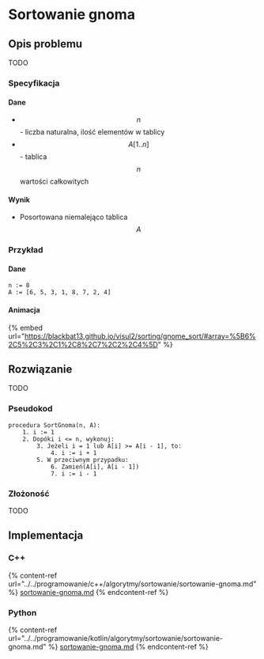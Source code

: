 # Sortowanie gnoma

## Opis problemu

TODO

### Specyfikacja

#### Dane

* $$n$$ - liczba naturalna, ilość elementów w tablicy
* $$A[1..n]$$ - tablica $$n$$ wartości całkowitych

#### Wynik

* Posortowana niemalejąco tablica $$A$$

### **Przykład**

#### Dane

```
n := 8
A := [6, 5, 3, 1, 8, 7, 2, 4]
```

#### Animacja

{% embed url="https://blackbat13.github.io/visul2/sorting/gnome_sort/#array=%5B6%2C5%2C3%2C1%2C8%2C7%2C2%2C4%5D" %}

## Rozwiązanie

TODO

### Pseudokod

```
procedura SortGnoma(n, A):
    1. i := 1
    2. Dopóki i <= n, wykonuj:
        3. Jeżeli i = 1 lub A[i] >= A[i - 1], to:
            4. i := i + 1
        5. W przeciwnym przypadku:
            6. Zamień(A[i], A[i - 1])
            7. i := i - 1
```

### Złożoność

TODO

## Implementacja

### C++

{% content-ref url="../../programowanie/c++/algorytmy/sortowanie/sortowanie-gnoma.md" %}
[sortowanie-gnoma.md](../../programowanie/c++/algorytmy/sortowanie/sortowanie-gnoma.md)
{% endcontent-ref %}

### Python

{% content-ref url="../../programowanie/kotlin/algorytmy/sortowanie/sortowanie-gnoma.md" %}
[sortowanie-gnoma.md](../../programowanie/kotlin/algorytmy/sortowanie/sortowanie-gnoma.md)
{% endcontent-ref %}

